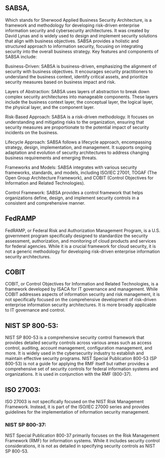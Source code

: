 ## SABSA, 
Which stands for Sherwood Applied Business Security Architecture, is a framework and methodology for developing risk-driven enterprise information security and cybersecurity architectures. It was created by David Lynas and is widely used to design and implement security solutions that align with business objectives. 
SABSA provides a holistic and structured approach to information security, focusing on integrating security into the overall business strategy.
Key features and components of SABSA include:

Business-Driven: SABSA is business-driven, emphasizing the alignment of security with business objectives. It encourages security practitioners to understand the business context, identify critical assets, and prioritize security measures based on business impact and risk.

Layers of Abstraction: SABSA uses layers of abstraction to break down complex security architectures into manageable components. These layers include the business context layer, the conceptual layer, the logical layer, the physical layer, and the component layer.

Risk-Based Approach: SABSA is a risk-driven methodology. It focuses on understanding and mitigating risks to the organization, ensuring that security measures are proportionate to the potential impact of security incidents on the business.

Lifecycle Approach: SABSA follows a lifecycle approach, encompassing strategy, design, implementation, and management. It supports ongoing adaptation and evolution of security architectures to address changing business requirements and emerging threats.

Frameworks and Models: SABSA integrates with various security frameworks, standards, and models, including ISO/IEC 27001, TOGAF (The Open Group Architecture Framework), and COBIT (Control Objectives for Information and Related Technologies).

Control Framework: SABSA provides a control framework that helps organizations define, design, and implement security controls in a consistent and comprehensive manner.


## FedRAMP
FedRAMP, or Federal Risk and Authorization Management Program, is a U.S. government program specifically designed to standardize the security assessment, authorization, and monitoring of cloud products and services for federal agencies. While it is a crucial framework for cloud security, it is not a generic methodology for developing risk-driven enterprise information security architectures.

## COBIT
COBIT, or Control Objectives for Information and Related Technologies, is a framework developed by ISACA for IT governance and management. While COBIT addresses aspects of information security and risk management, it is not specifically focused on the comprehensive development of risk-driven enterprise information security architectures. It is more broadly applicable to IT governance and control.


## NIST SP 800-53: 
NIST SP 800-53 is a comprehensive security control framework that provides detailed security controls across various areas such as access control, auditing, account management, configuration management, and more. It is widely used in the cybersecurity industry to establish and maintain effective security programs.
NIST Special Publication 800-53 (SP 800-53) is not a guide for applying the RMF itself but rather provides a comprehensive set of security controls for federal information systems and organizations. It is used in conjunction with the RMF (800-37).

## ISO 27003: 
ISO 27003 is not specifically focused on the NIST Risk Management Framework. Instead, it is part of the ISO/IEC 27000 series and provides guidelines for the implementation of information security management.

### NIST SP 800-37: 
NIST Special Publication 800-37 primarily focuses on the Risk Management Framework (RMF) for information systems. While it includes security control considerations, it is not as detailed in specifying security controls as NIST SP 800-53.
